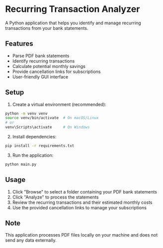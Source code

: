 # Recurring Transaction Analyzer

A Python application that helps you identify and manage recurring transactions from your bank statements.

## Features

- Parse PDF bank statements
- Identify recurring transactions
- Calculate potential monthly savings
- Provide cancellation links for subscriptions
- User-friendly GUI interface

## Setup

1. Create a virtual environment (recommended):
```bash
python -m venv venv
source venv/bin/activate  # On macOS/Linux
# or
venv\Scripts\activate     # On Windows
```

2. Install dependencies:
```bash
pip install -r requirements.txt
```

3. Run the application:
```bash
python main.py
```

## Usage

1. Click "Browse" to select a folder containing your PDF bank statements
2. Click "Analyze" to process the statements
3. Review the recurring transactions and their estimated monthly costs
4. Use the provided cancellation links to manage your subscriptions

## Note

This application processes PDF files locally on your machine and does not send any data externally. 